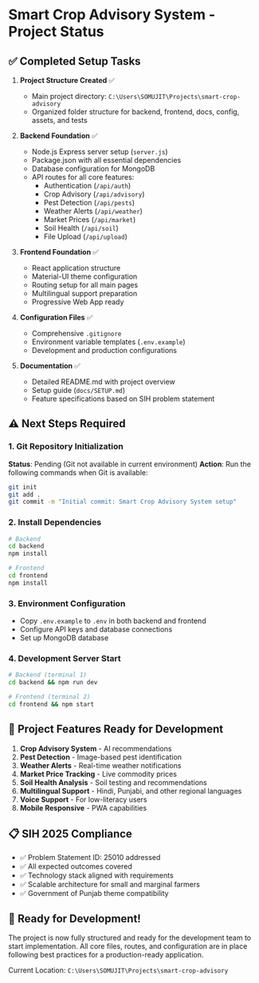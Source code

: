 # Smart Crop Advisory System - Project Status

## ✅ Completed Setup Tasks

1. **Project Structure Created** ✅
   - Main project directory: `C:\Users\SOMUJIT\Projects\smart-crop-advisory`
   - Organized folder structure for backend, frontend, docs, config, assets, and tests

2. **Backend Foundation** ✅
   - Node.js Express server setup (`server.js`)
   - Package.json with all essential dependencies
   - Database configuration for MongoDB
   - API routes for all core features:
     - Authentication (`/api/auth`)
     - Crop Advisory (`/api/advisory`)
     - Pest Detection (`/api/pests`)
     - Weather Alerts (`/api/weather`)
     - Market Prices (`/api/market`)
     - Soil Health (`/api/soil`)
     - File Upload (`/api/upload`)

3. **Frontend Foundation** ✅
   - React application structure
   - Material-UI theme configuration
   - Routing setup for all main pages
   - Multilingual support preparation
   - Progressive Web App ready

4. **Configuration Files** ✅
   - Comprehensive `.gitignore`
   - Environment variable templates (`.env.example`)
   - Development and production configurations

5. **Documentation** ✅
   - Detailed README.md with project overview
   - Setup guide (`docs/SETUP.md`)
   - Feature specifications based on SIH problem statement

## ⚠️ Next Steps Required

### 1. Git Repository Initialization
**Status**: Pending (Git not available in current environment)
**Action**: Run the following commands when Git is available:
```bash
git init
git add .
git commit -m "Initial commit: Smart Crop Advisory System setup"
```

### 2. Install Dependencies
```bash
# Backend
cd backend
npm install

# Frontend  
cd frontend
npm install
```

### 3. Environment Configuration
- Copy `.env.example` to `.env` in both backend and frontend
- Configure API keys and database connections
- Set up MongoDB database

### 4. Development Server Start
```bash
# Backend (terminal 1)
cd backend && npm run dev

# Frontend (terminal 2)  
cd frontend && npm start
```

## 🎯 Project Features Ready for Development

1. **Crop Advisory System** - AI recommendations
2. **Pest Detection** - Image-based pest identification
3. **Weather Alerts** - Real-time weather notifications
4. **Market Price Tracking** - Live commodity prices
5. **Soil Health Analysis** - Soil testing and recommendations
6. **Multilingual Support** - Hindi, Punjabi, and other regional languages
7. **Voice Support** - For low-literacy users
8. **Mobile Responsive** - PWA capabilities

## 📋 SIH 2025 Compliance

- ✅ Problem Statement ID: 25010 addressed
- ✅ All expected outcomes covered
- ✅ Technology stack aligned with requirements
- ✅ Scalable architecture for small and marginal farmers
- ✅ Government of Punjab theme compatibility

## 🚀 Ready for Development!

The project is now fully structured and ready for the development team to start implementation. All core files, routes, and configuration are in place following best practices for a production-ready application.

Current Location: `C:\Users\SOMUJIT\Projects\smart-crop-advisory`